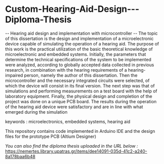 # Custom-Hearing-Aid-Design---Diploma-Thesis
-- Hearing aid design and implementation with microcontroller --
   The topic of this dissertation is the design and implementation of a microelectronic device capable of simulating the operation of a hearing aid. The purpose of this work is the practical utilization of the basic theoretical knowledge of microelectronic and embedded systems. Initially, the parameters that determine the technical specifications of the system to be implemented were analyzed, according to globally accepted data collected in previous research, in combination with the hearing requirements of a hearing-impaired person, namely the author of this dissertation. Then the microcontroller and the necessary integrated circuits were selected, of which the device will consist in its final version. The next step was that of simulations and performing measurements on a test board with the help of laboratory equipment. Finally, the physical design and completion of the project was done on a unique PCB board. The results during the operation of the hearing aid device were satisfactory and are in line with what emerged during the simulation

keywords : microelectronics, embedded systems, hearing aid

This repository contains code implemented in Arduino IDE and the design files for the prototype PCB (Altium Designer)

*You can also find the diploma thesis uploaded in the URL below :* 
https://nemertes.library.upatras.gr/items/dee14091-035d-41c2-a240-8a178baa6b48

